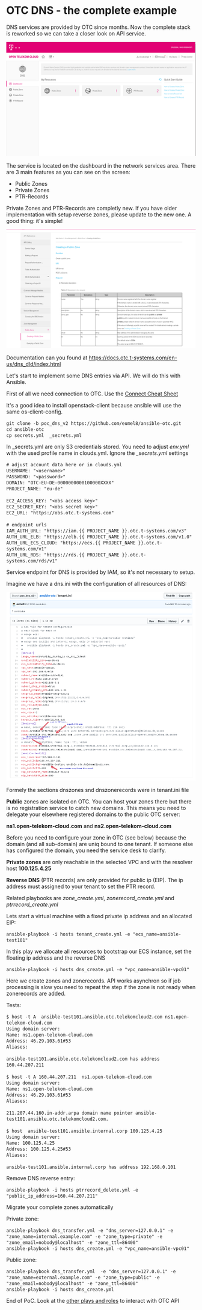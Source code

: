 # OTC DNS - the complete example

DNS services are provided by OTC since months. Now the complete stack
is reworked so we can take a closer look on API service.

![OTC Dashboard](/pictures/otc-dns.png)

The service is located on the dashboard in the network services area.
There are 3 main features as you can see on the screen:

* Public Zones
* Private Zones
* PTR-Records

Private Zones and PTR-Records are completly new. If you have older 
implementation with setup reverse zones, please update to the new one.
A good thing: it's simple!

![OTC API](/pictures/otc-dns-api.png)

Documentation can you found at https://docs.otc.t-systems.com/en-us/dns_dld/index.html

Let's start to implement some DNS entries via API. We will do this with Ansible.

First of all we need connection to OTC. Use the [Connect Cheat Sheet](https://github.com/eumel8/ansible-otc/blob/poc_dns_v2/CONNECT.md)

It's a good idea to install openstack-client because ansible will use
the same os-client-config. 

```
git clone -b poc_dns_v2 https://github.com/eumel8/ansible-otc.git
cd ansible-otc
cp secrets.yml  _secrets.yml 
```
In _secrets.yml are only S3 credentials stored. You need to adjust *env.yml* 
with the used profile name in clouds.yml. Ignore the *_secrets.yml* settings

```
# adjust account data here or in clouds.yml
USERNAME: "<username>"
PASSWORD: "<password>"
DOMAIN: "OTC-EU-DE-0000000000100000XXXX"
PROJECT_NAME: "eu-de"

EC2_ACCESS_KEY: "<obs access key>"
EC2_SECRET_KEY: "<obs secret key>"
EC2_URL: "https://obs.otc.t-systems.com"

# endpoint urls
IAM_AUTH_URL: "https://iam.{{ PROJECT_NAME }}.otc.t-systems.com/v3"
AUTH_URL_ELB: "https://elb.{{ PROJECT_NAME }}.otc.t-systems.com/v1.0"
AUTH_URL_ECS_CLOUD: "https://ecs.{{ PROJECT_NAME }}.otc.t-systems.com/v1"
AUTH_URL_RDS: "https://rds.{{ PROJECT_NAME }}.otc.t-systems.com/rds/v1"
```

Service endpoint for DNS is provided by IAM, so it's not necessary to setup.


Imagine we have a dns.ini with the configuration of all resources of DNS:

![dns.ini](/pictures/tenant-ini-dns.png)

Formely the sections dnszones snd dnszonerecords were in tenant.ini file

**Public** zones are isolated on OTC. You can host your zones there but there 
is no registration service to catch new domains. This means you need to 
delegate your elsewhere registered domains to the public OTC server:

**ns1.open-telekom-cloud.com** and **ns2.open-telekom-cloud.com**

Before you need to configure your zone in OTC (see below) because the domain 
(and all sub-domain) are uniq bound to one tenant. If someone else has 
configured the domain, you need the service desk to clarify.

**Private zones** are only reachable in the selected VPC and with the resolver host **100.125.4.25**

**Reverse DNS** (PTR records) are only provided for public ip (EIP). The
ip address must assigned to your tenant to set the PTR record.

Related playbooks are *zone_create.yml*, *zonerecord_create.yml* and *ptrrecord_create.yml*


Lets start a virtual machine with a fixed private ip address and an allocated EIP:

```
ansible-playbook -i hosts tenant_create.yml -e "ecs_name=ansible-test101"
```

In this play we allocate all resources to bootstrap our ECS instance, set the floating ip
address and the reverse DNS

```
ansible-playbook -i hosts dns_create.yml -e "vpc_name=ansible-vpc01"
```

Here we create zones and zonerecords. API works asynchron so if job processing is slow
you need to repeat the step if the zone is not ready when zonerecords are added.

Tests:
```
$ host -t A  ansible-test101.ansible.otc.telekomcloud2.com ns1.open-telekom-cloud.com
Using domain server:
Name: ns1.open-telekom-cloud.com
Address: 46.29.103.61#53
Aliases: 

ansible-test101.ansible.otc.telekomcloud2.com has address 160.44.207.211

$ host -t A 160.44.207.211  ns1.open-telekom-cloud.com
Using domain server:
Name: ns1.open-telekom-cloud.com
Address: 46.29.103.61#53
Aliases: 

211.207.44.160.in-addr.arpa domain name pointer ansible-test101.ansible.otc.telekomcloud2.com.

$ host  ansible-test101.ansible.internal.corp 100.125.4.25
Using domain server:
Name: 100.125.4.25
Address: 100.125.4.25#53
Aliases: 

ansible-test101.ansible.internal.corp has address 192.168.0.101

```

Remove DNS reverse entry:

```
ansible-playbook -i hosts ptrrecord_delete.yml -e "public_ip_address=160.44.207.211"
```

Migrate your complete zones automatically

Private zone:

```
ansible-playbook dns_transfer.yml -e "dns_server=127.0.0.1" -e "zone_name=internal.example.com" -e "zone_type=private" -e "zone_email=nobody@localhost" -e "zone_ttl=86400"
ansible-playbook -i hosts dns_create.yml -e "vpc_name=ansible-vpc01"
```

Public zone:

```
ansible-playbook dns_transfer.yml  -e "dns_server=127.0.0.1" -e "zone_name=external.example.com" -e "zone_type=public" -e "zone_email=nobody@localhost" -e "zone_ttl=86400"
ansible-playbook -i hosts dns_create.yml
```


End of PoC. Look at the [other plays and roles](https://github.com/eumel8/ansible-otc) to interact with OTC API

